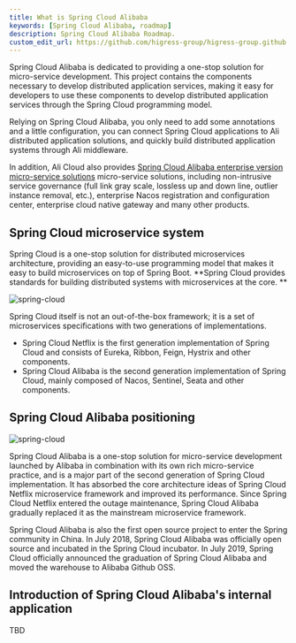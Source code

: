 ```yaml
---
title: What is Spring Cloud Alibaba
keywords: [Spring Cloud Alibaba, roadmap]
description: Spring Cloud Alibaba Roadmap.
custom_edit_url: https://github.com/higress-group/higress-group.github.io/blob/main/i18n/zh-cn/docusaurus-plugin-content-docs/current/overview/roadmap.md
---
```


Spring Cloud Alibaba is dedicated to providing a one-stop solution for micro-service development. This project contains the components necessary to develop distributed application services, making it easy for developers to use these components to develop distributed application services through the Spring Cloud programming model.

Relying on Spring Cloud Alibaba, you only need to add some annotations and a little configuration, you can connect Spring Cloud applications to Ali distributed application solutions, and quickly build distributed application systems through Ali middleware.

In addition, Ali Cloud also provides [Spring Cloud Alibaba enterprise version micro-service solutions](https://www.aliyun.com/product/aliware/mse?spm=sca-website.topbar.0.0.0) micro-service solutions, including non-intrusive service governance (full link gray scale, lossless up and down line, outlier instance removal, etc.), enterprise Nacos registration and configuration center, enterprise cloud native gateway and many other products.

## Spring Cloud microservice system

Spring Cloud is a one-stop solution for distributed microservices architecture, providing an easy-to-use programming model that makes it easy to build microservices on top of Spring Boot.
**Spring Cloud provides standards for building distributed systems with microservices at the core. **

![spring-cloud](/img/overview-doc-img/spring-cloud-img.png)

Spring Cloud itself is not an out-of-the-box framework; it is a set of microservices specifications with two generations of implementations.

- Spring Cloud Netflix is the first generation implementation of Spring Cloud and consists of Eureka, Ribbon, Feign, Hystrix and other components.
- Spring Cloud Alibaba is the second generation implementation of Spring Cloud, mainly composed of Nacos, Sentinel, Seata and other components.

## Spring Cloud Alibaba positioning

![spring-cloud](/img/overview-doc-img/spring-cloud-alibaba-img.png)

Spring Cloud Alibaba is a one-stop solution for micro-service development launched by Alibaba in combination with its own rich micro-service practice, and is a major part of the second generation of Spring Cloud implementation. It has absorbed the core architecture ideas of Spring Cloud Netflix microservice framework and improved its performance. Since Spring Cloud Netflix entered the outage maintenance, Spring Cloud Alibaba gradually replaced it as the mainstream microservice framework.

Spring Cloud Alibaba is also the first open source project to enter the Spring community in China. In July 2018, Spring Cloud Alibaba was officially open source and incubated in the Spring Cloud incubator. In July 2019, Spring Cloud officially announced the graduation of Spring Cloud Alibaba and moved the warehouse to Alibaba Github OSS.

## Introduction of Spring Cloud Alibaba's internal application

TBD
